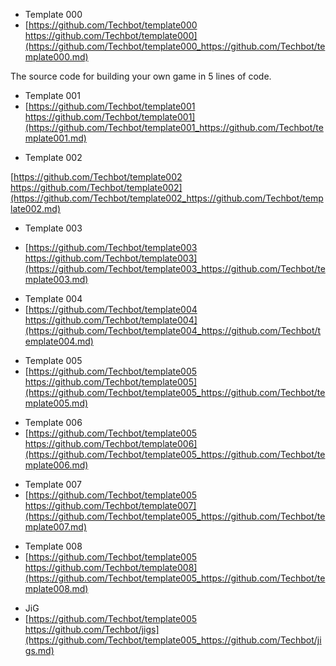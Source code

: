   - Template 000
  - [https://github.com/Techbot/template000
    https://github.com/Techbot/template000](https://github.com/Techbot/template000_https://github.com/Techbot/template000.md)

The source code for building your own game in 5 lines of code.

  - Template 001
  - [https://github.com/Techbot/template001
    https://github.com/Techbot/template001](https://github.com/Techbot/template001_https://github.com/Techbot/template001.md)

<!-- end list -->

  - Template 002

[https://github.com/Techbot/template002
https://github.com/Techbot/template002](https://github.com/Techbot/template002_https://github.com/Techbot/template002.md)

  - Template 003

<!-- end list -->

  - [https://github.com/Techbot/template003
    https://github.com/Techbot/template003](https://github.com/Techbot/template003_https://github.com/Techbot/template003.md)

<!-- end list -->

  - Template 004
  - [https://github.com/Techbot/template004
    https://github.com/Techbot/template004](https://github.com/Techbot/template004_https://github.com/Techbot/template004.md)

<!-- end list -->

  - Template 005
  - [https://github.com/Techbot/template005
    https://github.com/Techbot/template005](https://github.com/Techbot/template005_https://github.com/Techbot/template005.md)

<!-- end list -->

  - Template 006
  - [https://github.com/Techbot/template005
    https://github.com/Techbot/template006](https://github.com/Techbot/template005_https://github.com/Techbot/template006.md)

<!-- end list -->

  - Template 007
  - [https://github.com/Techbot/template005
    https://github.com/Techbot/template007](https://github.com/Techbot/template005_https://github.com/Techbot/template007.md)

<!-- end list -->

  - Template 008
  - [https://github.com/Techbot/template005
    https://github.com/Techbot/template008](https://github.com/Techbot/template005_https://github.com/Techbot/template008.md)

<!-- end list -->

  - JiG
  - [https://github.com/Techbot/template005
    https://github.com/Techbot/jigs](https://github.com/Techbot/template005_https://github.com/Techbot/jigs.md)
